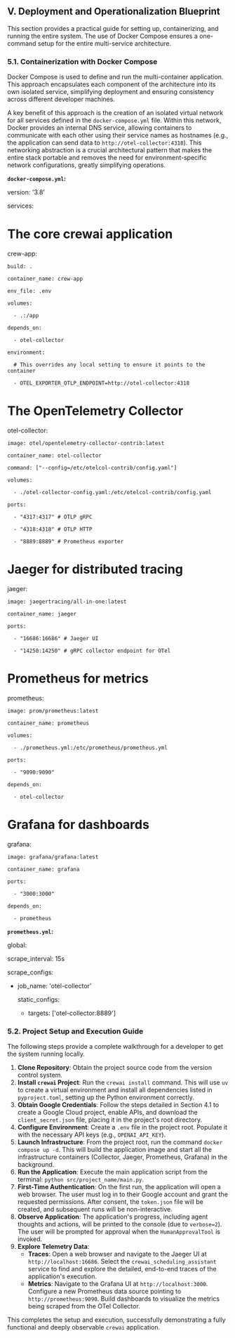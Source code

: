 ## **V. Deployment and Operationalization Blueprint**

This section provides a practical guide for setting up, containerizing, and running the entire system. The use of Docker Compose ensures a one-command setup for the entire multi-service architecture.

### **5.1. Containerization with Docker Compose**

Docker Compose is used to define and run the multi-container application. This approach encapsulates each component of the architecture into its own isolated service, simplifying deployment and ensuring consistency across different developer machines.

A key benefit of this approach is the creation of an isolated virtual network for all services defined in the `docker-compose.yml` file. Within this network, Docker provides an internal DNS service, allowing containers to communicate with each other using their service names as hostnames (e.g., the application can send data to `http://otel-collector:4318`). This networking abstraction is a crucial architectural pattern that makes the entire stack portable and removes the need for environment-specific network configurations, greatly simplifying operations.

**`docker-compose.yml`:**

version: '3.8'

services:

  # The core crewai application

  crew-app:

    build: .

    container_name: crew-app

    env_file: .env

    volumes:

      - .:/app

    depends_on:

      - otel-collector

    environment:

      # This overrides any local setting to ensure it points to the container

      - OTEL_EXPORTER_OTLP_ENDPOINT=http://otel-collector:4318

  # The OpenTelemetry Collector

  otel-collector:

    image: otel/opentelemetry-collector-contrib:latest

    container_name: otel-collector

    command: ["--config=/etc/otelcol-contrib/config.yaml"]

    volumes:

      - ./otel-collector-config.yaml:/etc/otelcol-contrib/config.yaml

    ports:

      - "4317:4317" # OTLP gRPC

      - "4318:4318" # OTLP HTTP

      - "8889:8889" # Prometheus exporter

  # Jaeger for distributed tracing

  jaeger:

    image: jaegertracing/all-in-one:latest

    container_name: jaeger

    ports:

      - "16686:16686" # Jaeger UI

      - "14250:14250" # gRPC collector endpoint for OTel

  # Prometheus for metrics

  prometheus:

    image: prom/prometheus:latest

    container_name: prometheus

    volumes:

      - ./prometheus.yml:/etc/prometheus/prometheus.yml

    ports:

      - "9090:9090"

    depends_on:

      - otel-collector

  # Grafana for dashboards

  grafana:

    image: grafana/grafana:latest

    container_name: grafana

    ports:

      - "3000:3000"

    depends_on:

      - prometheus

**`prometheus.yml`:**

global:

  scrape_interval: 15s

scrape_configs:

  - job_name: 'otel-collector'

    static_configs:

      - targets: ['otel-collector:8889']

### **5.2. Project Setup and Execution Guide**

The following steps provide a complete walkthrough for a developer to get the system running locally.

1. **Clone Repository**: Obtain the project source code from the version control system.  
2. **Install `crewai` Project**: Run the `crewai install` command. This will use `uv` to create a virtual environment and install all dependencies listed in `pyproject.toml`, setting up the Python environment correctly.  
3. **Obtain Google Credentials**: Follow the steps detailed in Section 4.1 to create a Google Cloud project, enable APIs, and download the `client_secret.json` file, placing it in the project's root directory.  
4. **Configure Environment**: Create a `.env` file in the project root. Populate it with the necessary API keys (e.g., `OPENAI_API_KEY`).  
5. **Launch Infrastructure**: From the project root, run the command `docker compose up -d`. This will build the application image and start all the infrastructure containers (Collector, Jaeger, Prometheus, Grafana) in the background.  
6. **Run the Application**: Execute the main application script from the terminal: `python src/project_name/main.py`.  
7. **First-Time Authentication**: On the first run, the application will open a web browser. The user must log in to their Google account and grant the requested permissions. After consent, the `token.json` file will be created, and subsequent runs will be non-interactive.  
8. **Observe Application**: The application's progress, including agent thoughts and actions, will be printed to the console (due to `verbose=2`). The user will be prompted for approval when the `HumanApprovalTool` is invoked.  
9. **Explore Telemetry Data**:  
   * **Traces**: Open a web browser and navigate to the Jaeger UI at `http://localhost:16686`. Select the `crewai_scheduling_assistant` service to find and explore the detailed, end-to-end traces of the application's execution.  
   * **Metrics**: Navigate to the Grafana UI at `http://localhost:3000`. Configure a new Prometheus data source pointing to `http://prometheus:9090`. Build dashboards to visualize the metrics being scraped from the OTel Collector.

This completes the setup and execution, successfully demonstrating a fully functional and deeply observable `crewai` application.